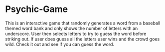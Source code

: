 # Psychic-Game
This is an interactive game that randomly generates a word from a baseball themed word bank and only shows the number of letters with an
underscore. User then selects letters to try to guess the word before striking out.  If user does guess all the letters user wins and the 
crowd goes wild.  Check it out and see if you can guess the word.
